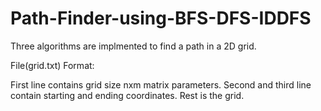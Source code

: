 # Path-Finder-using-BFS-DFS-IDDFS
Three algorithms are implmented to find a path in a 2D grid.

File(grid.txt) Format:

First line contains grid size nxm matrix parameters.
Second and third line contain starting and ending coordinates.
Rest is the grid.
